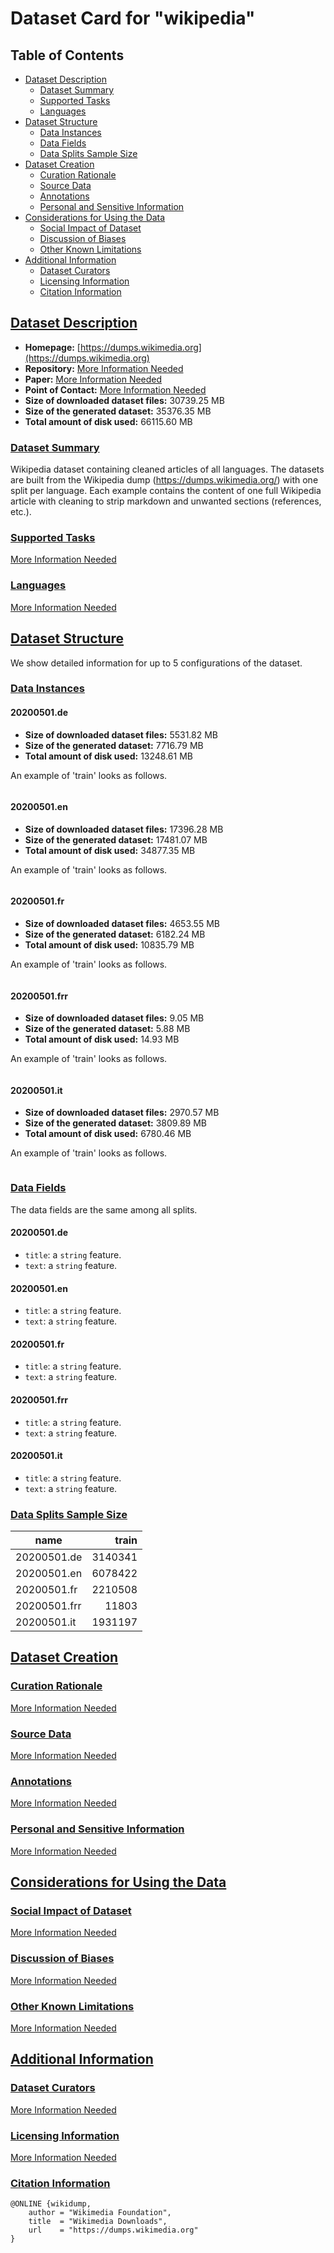 ---
---

# Dataset Card for "wikipedia"

## Table of Contents
- [Dataset Description](#dataset-description)
  - [Dataset Summary](#dataset-summary)
  - [Supported Tasks](#supported-tasks)
  - [Languages](#languages)
- [Dataset Structure](#dataset-structure)
  - [Data Instances](#data-instances)
  - [Data Fields](#data-fields)
  - [Data Splits Sample Size](#data-splits-sample-size)
- [Dataset Creation](#dataset-creation)
  - [Curation Rationale](#curation-rationale)
  - [Source Data](#source-data)
  - [Annotations](#annotations)
  - [Personal and Sensitive Information](#personal-and-sensitive-information)
- [Considerations for Using the Data](#considerations-for-using-the-data)
  - [Social Impact of Dataset](#social-impact-of-dataset)
  - [Discussion of Biases](#discussion-of-biases)
  - [Other Known Limitations](#other-known-limitations)
- [Additional Information](#additional-information)
  - [Dataset Curators](#dataset-curators)
  - [Licensing Information](#licensing-information)
  - [Citation Information](#citation-information)

## [Dataset Description](#dataset-description)

- **Homepage:** [https://dumps.wikimedia.org](https://dumps.wikimedia.org)
- **Repository:** [More Information Needed](https://github.com/huggingface/datasets/blob/master/CONTRIBUTING.md#how-to-contribute-to-the-dataset-cards)
- **Paper:** [More Information Needed](https://github.com/huggingface/datasets/blob/master/CONTRIBUTING.md#how-to-contribute-to-the-dataset-cards)
- **Point of Contact:** [More Information Needed](https://github.com/huggingface/datasets/blob/master/CONTRIBUTING.md#how-to-contribute-to-the-dataset-cards)
- **Size of downloaded dataset files:** 30739.25 MB
- **Size of the generated dataset:** 35376.35 MB
- **Total amount of disk used:** 66115.60 MB

### [Dataset Summary](#dataset-summary)

Wikipedia dataset containing cleaned articles of all languages.
The datasets are built from the Wikipedia dump
(https://dumps.wikimedia.org/) with one split per language. Each example
contains the content of one full Wikipedia article with cleaning to strip
markdown and unwanted sections (references, etc.).

### [Supported Tasks](#supported-tasks)

[More Information Needed](https://github.com/huggingface/datasets/blob/master/CONTRIBUTING.md#how-to-contribute-to-the-dataset-cards)

### [Languages](#languages)

[More Information Needed](https://github.com/huggingface/datasets/blob/master/CONTRIBUTING.md#how-to-contribute-to-the-dataset-cards)

## [Dataset Structure](#dataset-structure)

We show detailed information for up to 5 configurations of the dataset.

### [Data Instances](#data-instances)

#### 20200501.de

- **Size of downloaded dataset files:** 5531.82 MB
- **Size of the generated dataset:** 7716.79 MB
- **Total amount of disk used:** 13248.61 MB

An example of 'train' looks as follows.
```

```

#### 20200501.en

- **Size of downloaded dataset files:** 17396.28 MB
- **Size of the generated dataset:** 17481.07 MB
- **Total amount of disk used:** 34877.35 MB

An example of 'train' looks as follows.
```

```

#### 20200501.fr

- **Size of downloaded dataset files:** 4653.55 MB
- **Size of the generated dataset:** 6182.24 MB
- **Total amount of disk used:** 10835.79 MB

An example of 'train' looks as follows.
```

```

#### 20200501.frr

- **Size of downloaded dataset files:** 9.05 MB
- **Size of the generated dataset:** 5.88 MB
- **Total amount of disk used:** 14.93 MB

An example of 'train' looks as follows.
```

```

#### 20200501.it

- **Size of downloaded dataset files:** 2970.57 MB
- **Size of the generated dataset:** 3809.89 MB
- **Total amount of disk used:** 6780.46 MB

An example of 'train' looks as follows.
```

```

### [Data Fields](#data-fields)

The data fields are the same among all splits.

#### 20200501.de
- `title`: a `string` feature.
- `text`: a `string` feature.

#### 20200501.en
- `title`: a `string` feature.
- `text`: a `string` feature.

#### 20200501.fr
- `title`: a `string` feature.
- `text`: a `string` feature.

#### 20200501.frr
- `title`: a `string` feature.
- `text`: a `string` feature.

#### 20200501.it
- `title`: a `string` feature.
- `text`: a `string` feature.

### [Data Splits Sample Size](#data-splits-sample-size)

|    name    | train |
|------------|------:|
|20200501.de |3140341|
|20200501.en |6078422|
|20200501.fr |2210508|
|20200501.frr|  11803|
|20200501.it |1931197|

## [Dataset Creation](#dataset-creation)

### [Curation Rationale](#curation-rationale)

[More Information Needed](https://github.com/huggingface/datasets/blob/master/CONTRIBUTING.md#how-to-contribute-to-the-dataset-cards)

### [Source Data](#source-data)

[More Information Needed](https://github.com/huggingface/datasets/blob/master/CONTRIBUTING.md#how-to-contribute-to-the-dataset-cards)

### [Annotations](#annotations)

[More Information Needed](https://github.com/huggingface/datasets/blob/master/CONTRIBUTING.md#how-to-contribute-to-the-dataset-cards)

### [Personal and Sensitive Information](#personal-and-sensitive-information)

[More Information Needed](https://github.com/huggingface/datasets/blob/master/CONTRIBUTING.md#how-to-contribute-to-the-dataset-cards)

## [Considerations for Using the Data](#considerations-for-using-the-data)

### [Social Impact of Dataset](#social-impact-of-dataset)

[More Information Needed](https://github.com/huggingface/datasets/blob/master/CONTRIBUTING.md#how-to-contribute-to-the-dataset-cards)

### [Discussion of Biases](#discussion-of-biases)

[More Information Needed](https://github.com/huggingface/datasets/blob/master/CONTRIBUTING.md#how-to-contribute-to-the-dataset-cards)

### [Other Known Limitations](#other-known-limitations)

[More Information Needed](https://github.com/huggingface/datasets/blob/master/CONTRIBUTING.md#how-to-contribute-to-the-dataset-cards)

## [Additional Information](#additional-information)

### [Dataset Curators](#dataset-curators)

[More Information Needed](https://github.com/huggingface/datasets/blob/master/CONTRIBUTING.md#how-to-contribute-to-the-dataset-cards)

### [Licensing Information](#licensing-information)

[More Information Needed](https://github.com/huggingface/datasets/blob/master/CONTRIBUTING.md#how-to-contribute-to-the-dataset-cards)

### [Citation Information](#citation-information)

```
@ONLINE {wikidump,
    author = "Wikimedia Foundation",
    title  = "Wikimedia Downloads",
    url    = "https://dumps.wikimedia.org"
}

```

